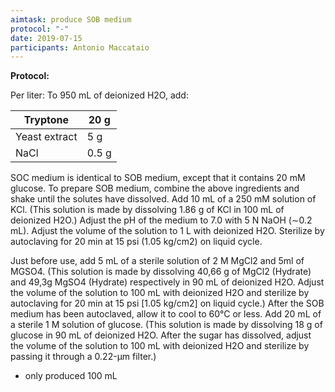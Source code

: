 ```yaml
---
aimtask: produce SOB medium
protocol: "-"
date: 2019-07-15
participants: Antonio Maccataio
---
```

**Protocol:**

Per liter: To 950 mL of deionized H2O, add:

Tryptone		|20 g		|
------------------------|---------------|
Yeast extract		|5 g
NaCl			|0.5 g

SOC medium is identical to SOB medium, except that it contains 20 mM glucose. To prepare SOB medium, combine the above ingredients and shake until the solutes have dissolved. Add 10 mL of a 250 mM solution of KCl. (This solution is made by dissolving 1.86 g of KCl in 100 mL of deionized H2O.)
Adjust the pH of the medium to 7.0 with 5 N NaOH (∼0.2 mL). Adjust the volume of the solution to 1 L with deionized H2O. Sterilize by autoclaving for 20 min at 15 psi (1.05 kg/cm2) on liquid cycle.

Just before use, add 5 mL of a sterile solution of 2 M MgCl2 and 5ml of MGSO4. (This solution is made by dissolving 40,66 g of MgCl2 (Hydrate) and 49,3g MgSO4 (Hydrate) respectively in 90 mL of deionized H2O. Adjust the volume of the solution to 100 mL with deionized H2O and sterilize by autoclaving for 20 min at 15 psi [1.05 kg/cm2] on liquid cycle.)
After the SOB medium has been autoclaved, allow it to cool to 60°C or less.
Add 20 mL of a sterile 1 M solution of glucose. (This solution is made by dissolving 18 g of glucose in 90 mL of deionized H2O. After the sugar has dissolved, adjust the volume of the solution to 100 mL with deionized H2O and sterilize by passing it through a 0.22-µm filter.)

* only produced 100 mL
